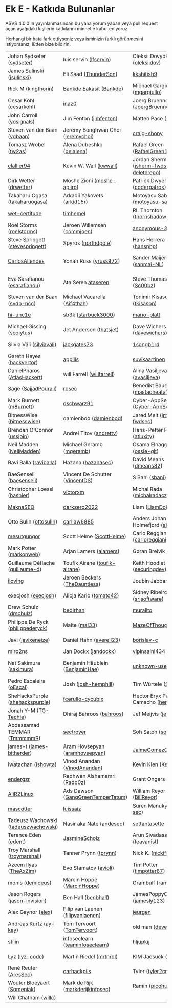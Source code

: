 # Ek E - Katkıda Bulunanlar

ASVS 4.0.0'ın yayınlanmasından bu yana yorum yapan veya pull request açan aşağıdaki kişilerin katkılarını minnetle kabul ediyoruz.

Herhangi bir hata fark ettiyseniz veya isminizin farklı görünmesini istiyorsanız, lütfen bize bildirin.

| | | | |
|---|---|---|---|
| Johan Sydseter ([sydseter](https://github.com/sydseter)) | luis servin ([lfservin](https://github.com/lfservin)) | Oleksii Dovydkov ([oleksiidov](https://github.com/oleksiidov)) | IZUKA Masahiro ([maizuka](https://github.com/maizuka))  |
| James Sulinski ([jsulinski](https://github.com/jsulinski)) | Eli Saad ([ThunderSon](https://github.com/ThunderSon)) | [kkshitish9](https://github.com/kkshitish9) | Andrew van der Stock ([vanderaj](https://github.com/vanderaj))  |
| Rick M ([kingthorin](https://github.com/kingthorin)) | Bankde Eakasit ([Bankde](https://github.com/Bankde)) | Michael Gargiullo ([mgargiullo](https://github.com/mgargiullo)) | Raphael Dunant ([Racater](https://github.com/Racater))  |
| Cesar Kohl ([cesarkohl](https://github.com/cesarkohl)) | [inaz0](https://github.com/inaz0) | Joerg Bruenner ([JoergBruenner](https://github.com/JoergBruenner)) | David Deatherage ([securitydave](https://github.com/securitydave))  |
| John Carroll  ([yosignals](https://github.com/yosignals)) | Jim Fenton ([jimfenton](https://github.com/jimfenton)) | Matteo Pace ([M4tteoP](https://github.com/M4tteoP)) | Sebastien gioria ([SPoint42](https://github.com/SPoint42))  |
| Steven van der Baan ([vdbaan](https://github.com/vdbaan)) | Jeremy Bonghwan Choi ([jeremychoi](https://github.com/jeremychoi)) | [craig-shony](https://github.com/craig-shony) | Riccardo Sirigu ([ricsirigu](https://github.com/ricsirigu))  |
| Tomasz Wrobel ([tw2as](https://github.com/tw2as)) | Alena Dubeshko ([belalena](https://github.com/belalena)) | Rafael Green ([RafaelGreen1](https://github.com/RafaelGreen1)) | [mjang-cobalt](https://github.com/mjang-cobalt)  |
| [clallier94](https://github.com/clallier94) | Kevin W. Wall ([kwwall](https://github.com/kwwall)) | Jordan Sherman ([jsherm-fwdsec](https://github.com/jsherm-fwdsec) / [deleterepo](https://github.com/deleterepo)) | Ingo Rauner ([ingo-rauner](https://github.com/ingo-rauner))  |
| Dirk Wetter ([drwetter](https://github.com/drwetter)) | Moshe Zioni ([moshe-apiiro](https://github.com/moshe-apiiro)) | Patrick Dwyer ([coderpatros](https://github.com/coderpatros)) | David Clarke ([davidclarke-au](https://github.com/davidclarke-au))  |
| Takaharu Ogasa ([takaharuogasa](https://github.com/takaharuogasa)) | Arkadii Yakovets ([arkid15r](https://github.com/arkid15r)) | Motoyasu Saburi ([motoyasu-saburi](https://github.com/motoyasu-saburi)) | [leirn](https://github.com/leirn)  |
| [wet-certitude](https://github.com/wet-certitude) | [timhemel](https://github.com/timhemel) | RL Thornton ([thornshadow99](https://github.com/thornshadow99)) | Thomas Bandt ([aspnetde](https://github.com/aspnetde))  |
| Roel Storms ([roelstorms](https://github.com/roelstorms)) | Jeroen Willemsen ([commjoen](https://github.com/commjoen)) | [anonymous-31](https://github.com/anonymous-31) | Kamran Saifullah ([deFr0ggy](https://github.com/deFr0ggy))  |
| Steve Springett ([stevespringett](https://github.com/stevespringett)) | Spyros ([northdpole](https://github.com/northdpole)) | Hans Herrera ([hansphp](https://github.com/hansphp)) | [Marx314](https://github.com/Marx314)  |
| [CarlosAllendes](https://github.com/CarlosAllendes) | Yonah Russ ([yruss972](https://github.com/yruss972)) | Sander Maijers ([sanmai-NL](https://github.com/sanmai-NL)) | Luboš Bretschneider  ([bretik](https://github.com/bretik))  |
| Eva Sarafianou ([esarafianou](https://github.com/esarafianou)) | Ata Seren [ataseren](https://github.com/ataseren) | Steve Thomas ([Sc00bz](https://github.com/Sc00bz)) | Dominique RIGHETTO ([righettod](https://github.com/righettod))  |
| Steven van der Baan ([svdb-ncc](https://github.com/svdb-ncc)) | Michael Vacarella ([Aif4thah](https://github.com/Aif4thah)) | Tonimir Kisasondi ([tkisason](https://github.com/tkisason)) | Stefan Streichsbier ([streichsbaer](https://github.com/streichsbaer))  |
| [hi-unc1e](https://github.com/hi-unc1e) | sb3k ([starbuck3000](https://github.com/starbuck3000)) | [mario-platt](https://github.com/mario-platt) | Devdatta Akhawe ([devd](https://github.com/devd))  |
| Michael Gissing ([scolytus](https://github.com/scolytus)) | Jet Anderson ([thatsjet](https://github.com/thatsjet)) | Dave Wichers ([davewichers](https://github.com/davewichers)) | Jonny Schnittger ([JonnySchnittger](https://github.com/JonnySchnittger))  |
| Silvia Väli ([silviavali](https://github.com/silviavali)) | [jackgates73](https://github.com/jackgates73) | [1songb1rd](https://github.com/1songb1rd) | Timur - ([timurozkul](https://github.com/timurozkul))  |
| Gareth Heyes ([hackvertor](https://github.com/hackvertor)) | [appills](https://github.com/appills) | [suvikaartinen](https://github.com/suvikaartinen) | chaals ([chaals](https://github.com/chaals))  |
| DanielPharos ([AtlasHackert](https://github.com/AtlasHackert)) | will Farrell ([willfarrell](https://github.com/willfarrell)) | Alina Vasiljeva ([avasiljeva](https://github.com/avasiljeva)) | Paul McCann ([ismisepaul](https://github.com/ismisepaul))  |
| Sage ([SajjadPourali](https://github.com/SajjadPourali)) | [rbsec](https://github.com/rbsec) | Benedikt Bauer ([mastacheata](https://github.com/mastacheata)) | James Jardine ([jamesjardine](https://github.com/jamesjardine))  |
| Mark Burnett ([m8urnett](https://github.com/m8urnett)) | [dschwarz91](https://github.com/dschwarz91) | Cyber-AppSec ([Cyber-AppSec](https://github.com/Cyber-AppSec)) | [Tib3rius](https://github.com/Tib3rius)  |
| BitnessWise ([bitnesswise](https://github.com/bitnesswise)) | damienbod ([damienbod](https://github.com/damienbod)) | Jared Meit ([jmeit-fwdsec](https://github.com/jmeit-fwdsec)) | Stefan Seelmann ([sseelmann](https://github.com/sseelmann))  |
| Brendan O'Connor ([ussjoin](https://github.com/ussjoin)) | Andrei Titov ([andrettv](https://github.com/andrettv)) | Hans-Petter Fjeld ([atluxity](https://github.com/atluxity)) | [markehack](https://github.com/markehack)  |
| Neil Madden ([NeilMadden](https://github.com/NeilMadden)) | Michael Geramb ([mgeramb](https://github.com/mgeramb)) | Osama Elnaggar ([ossie-git](https://github.com/ossie-git)) | [mackowski](https://github.com/mackowski)  |
| Ravi Balla ([raviballa](https://github.com/raviballa)) | Hazana ([hazanasec](https://github.com/hazanasec)) | David Means ([dmeans82](https://github.com/dmeans82)) | Alexander Stein ([tohch4](https://github.com/tohch4))  |
| BaeSenseii ([baesenseii](https://github.com/baesenseii)) | Vincent De Schutter ([VincentDS](https://github.com/VincentDS)) | S Bani ([sbani](https://github.com/sbani)) | Mitsuaki Akiyama ([mak1yama](https://github.com/mak1yama))  |
| Christopher Loessl ([hashier](https://github.com/hashier)) | [victorxm](https://github.com/victorxm) | Michal Rada ([michalradacz](https://github.com/michalradacz)) | Veeresh Devireddy ([drveresh](https://github.com/drveresh))  |
| [MaknaSEO](https://github.com/MaknaSEO) | [darkzero2022](https://github.com/darkzero2022) | Liam ([LiamDobbelaere](https://github.com/LiamDobbelaere)) | Frank Denis ([jedisct1](https://github.com/jedisct1))  |
| Otto Sulin ([ottosulin](https://github.com/ottosulin)) | [carllaw6885](https://github.com/carllaw6885) | Anders Johan Holmefjord ([aholmis](https://github.com/aholmis)) | Richard Fritsch ([rfricz](https://github.com/rfricz))  |
| [mesutgungor](https://github.com/mesutgungor) | Scott Helme ([ScottHelme](https://github.com/ScottHelme)) | Carlo Reggiani ([carloreggiani](https://github.com/carloreggiani)) | Suyash Srivastava ([suyash5053](https://github.com/suyash5053))  |
| Mark Potter ([markonweb](https://github.com/markonweb)) | Arjan Lamers ([alamers](https://github.com/alamers)) | Gøran Breivik ([gobrtg](https://github.com/gobrtg)) | [flo-blg](https://github.com/flo-blg)  |
| Guillaume Déflache ([guillaume-d](https://github.com/guillaume-d)) | Toufik Airane ([toufik-airane](https://github.com/toufik-airane)) | Keith Hoodlet ([securingdev](https://github.com/securingdev)) | Sinner ([SoftwareSinner](https://github.com/SoftwareSinner))  |
| [iloving](https://github.com/iloving) | Jeroen Beckers ([TheDauntless](https://github.com/TheDauntless)) | Joubin Jabbari ([joubin](https://github.com/joubin)) | yu fujioka ([fujiokayu](https://github.com/fujiokayu))  |
| execjosh ([execjosh](https://github.com/execjosh)) | Alicja Kario ([tomato42](https://github.com/tomato42)) | Sidney Ribeiro ([srjsoftware](https://github.com/srjsoftware)) | Gabriel Marquet ([Gby56](https://github.com/Gby56))  |
| Drew Schulz ([drschulz](https://github.com/drschulz)) | [bedirhan](https://github.com/bedirhan) | [muralito](https://github.com/muralito) | Ronnie Flathers ([ropnop](https://github.com/ropnop))  |
| Philippe De Ryck ([philippederyck](https://github.com/philippederyck)) | Malte ([mal33](https://github.com/mal33)) | [MazeOfThoughts](https://github.com/MazeOfThoughts) | Andreas Falk ([andifalk](https://github.com/andifalk))  |
| Javi ([javixeneize](https://github.com/javixeneize)) | Daniel Hahn ([averell23](https://github.com/averell23)) | [borislav-c](https://github.com/borislav-c) | Robin Wood ([digininja](https://github.com/digininja))  |
| [miro2ns](https://github.com/miro2ns) | Jan Dockx ([jandockx](https://github.com/jandockx)) | [vipinsaini434](https://github.com/vipinsaini434) | [priyanshukumar397](https://github.com/priyanshukumar397)  |
| Nat Sakimura ([sakimura](https://github.com/sakimura)) | Benjamin Häublein ([BenjaminHae](https://github.com/BenjaminHae)) | [unknown-user-from](https://github.com/unknown-user-from) | Ali Ramazan TAŞDELEN ([alitasdln](https://github.com/alitasdln))  |
| Pedro Escaleira ([oEscal](https://github.com/oEscal)) | Josh ([josh-hemphill](https://github.com/josh-hemphill)) | Tim Würtele ([SECtim](https://github.com/SECtim)) | AviD ([avidouglen](https://github.com/avidouglen))  |
| SheHacksPurple ([shehackspurple](https://github.com/shehackspurple)) | [fcerullo-cycubix](https://github.com/fcerullo-cycubix) | Hector Eryx Paredes Camacho ([heryxpc](https://github.com/heryxpc)) | Irene Michlin ([irene221b](https://github.com/irene221b))  |
| Jonah Y-M ([TG-Techie](https://github.com/TG-Techie)) | Dhiraj Bahroos ([bahroos](https://github.com/bahroos)) | Jef Meijvis ([jefmeijvis](https://github.com/jefmeijvis)) | [IzmaDoesItbeta](https://github.com/IzmaDoesItbeta)  |
| Abdessamad TEMMAR ([TmmmmmR](https://github.com/TmmmmmR)) | [sectroyer](https://github.com/sectroyer) | Soh Satoh ([sohsatoh](https://github.com/sohsatoh)) | [regoravalaz](https://github.com/regoravalaz)  |
| james-t ([james-bitherder](https://github.com/james-bitherder)) | Aram Hovsepyan ([aramhovsepyan](https://github.com/aramhovsepyan)) | [JaimeGomezGarciaSan](https://github.com/JaimeGomezGarciaSan) | [ValdiGit01](https://github.com/ValdiGit01)  |
| iwatachan ([ishowta](https://github.com/ishowta)) | Vinod Anandan ([VinodAnandan](https://github.com/VinodAnandan)) | Kevin Kien ([KevinKien](https://github.com/KevinKien)) | [paul-williamson-swoop](https://github.com/paul-williamson-swoop)  |
| [endergzr](https://github.com/endergzr) | Radhwan Alshamamri ([Rado0z](https://github.com/Rado0z)) | Grant Ongers ([rewtd](https://github.com/rewtd)) | Cure53 ([cure53](https://github.com/cure53))  |
| [AliR2Linux](https://github.com/AliR2Linux) | Ads Dawson ([GangGreenTemperTatum](https://github.com/GangGreenTemperTatum)) | William Reyor ([BillReyor](https://github.com/BillReyor)) | gabe ([gcrow](https://github.com/gcrow))  |
| [mascotter](https://github.com/mascotter) | [luissaiz](https://github.com/luissaiz) | Suren Manukyan ([vx-sec](https://github.com/vx-sec)) | Piotr Gliźniewicz  ([pglizniewicz](https://github.com/pglizniewicz))  |
| Tadeusz Wachowski ([tadeuszwachowski](https://github.com/tadeuszwachowski)) | Nasir aka Nate ([andesec](https://github.com/andesec)) | [settantasette](https://github.com/settantasette) | Lars Haulin ([LarsH](https://github.com/LarsH))  |
| Terence Eden ([edent](https://github.com/edent)) | [JasmineScholz](https://github.com/JasmineScholz) | Arun Sivadasan ([teavanist](https://github.com/teavanist)) | Yusuf GÜR ([yusuffgur](https://github.com/yusuffgur))  |
| Troy Marshall ([troymarshall](https://github.com/troymarshall)) | Tanner Prynn ([tprynn](https://github.com/tprynn)) | Nick K. ([nickific](https://github.com/nickific)) | [raoul361](https://github.com/raoul361)  |
| Azeem Ilyas ([TheAxZim](https://github.com/TheAxZim)) | Evo Stamatov ([avioli](https://github.com/avioli)) | Tim Potter ([timpotter87](https://github.com/timpotter87)) | Gavin Ray ([GavinRay97](https://github.com/GavinRay97))  |
| monis ([demideus](https://github.com/demideus)) | Marcin Hoppe ([MarcinHoppe](https://github.com/MarcinHoppe)) | Grambulf ([ramshazar](https://github.com/ramshazar)) | Jordan Pike ([computersarebad](https://github.com/computersarebad))  |
| Jason Rogers ([jason-invision](https://github.com/jason-invision)) | Ben Hall ([benbhall](https://github.com/benbhall)) | JamesPoppyCock ([jamesly123](https://github.com/jamesly123)) | WhiteHackLabs ([whitehacklabs](https://github.com/whitehacklabs))  |
| Alex Gaynor ([alex](https://github.com/alex)) | Filip van Laenen ([filipvanlaenen](https://github.com/filipvanlaenen)) | [jeurgen](https://github.com/jeurgen) | [GraoMelo](https://github.com/GraoMelo)  |
| Andreas Kurtz ([ay-kay](https://github.com/ay-kay)) | Tom Tervoort ([TomTervoort](https://github.com/TomTervoort)) | old man ([deveras](https://github.com/deveras)) | Marco Schnüriger ([marcortw](https://github.com/marcortw))  |
| [stiiin](https://github.com/stiiin) | infoseclearn ([teaminfoseclearn](https://github.com/teaminfoseclearn)) | [hljupkij](https://github.com/hljupkij) | Noe ([nmarher](https://github.com/nmarher))  |
| Lyz ([lyz-code](https://github.com/lyz-code)) | Martin Riedel ([mrtnrdl](https://github.com/mrtnrdl)) | KIM Jaesuck ([tcaesvk](https://github.com/tcaesvk)) | Barbara Schachner ([bschach](https://github.com/bschach))  |
| René Reuter ([AresSec](https://github.com/AresSec)) | [carhackpils](https://github.com/carhackpils) | Tyler ([tyler2cr](https://github.com/tyler2cr)) | Hugo ([hasousa](https://github.com/hasousa))  |
| Wouter Bloeyaert ([Someniak](https://github.com/Someniak)) | Mark de Rijk ([markderijkinfosec](https://github.com/markderijkinfosec)) | Ramin ([picohub](https://github.com/picohub)) | Philip D. Turner ([philipdturner](https://github.com/philipdturner))  |
| Will Chatham ([willc](https://github.com/willc)) | | | |
